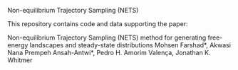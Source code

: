 Non-equilibrium Trajectory Sampling (NETS)

This repository contains code and data supporting the paper:

Non-equilibrium Trajectory Sampling (NETS) method for generating free-energy landscapes and steady-state distributions
Mohsen Farshad*, Akwasi Nana Prempeh Ansah-Antwi*, Pedro H. Amorim Valença, Jonathan K. Whitmer
